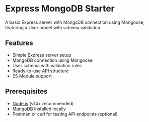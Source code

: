 # Express MongoDB Starter

A basic Express server with MongoDB connection using Mongoose, featuring a User model with schema validation.

## Features

- Simple Express server setup
- MongoDB connection using Mongoose
- User schema with validation rules
- Ready-to-use API structure
- ES Module support

## Prerequisites

- [Node.js](https://nodejs.org/) (v14+ recommended)
- [MongoDB](https://www.mongodb.com/) installed locally
- Postman or curl for testing API endpoints (optional)

#